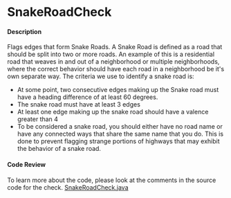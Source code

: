 # SnakeRoadCheck

#### Description

Flags edges that form Snake Roads. A Snake Road is defined as a road that should be split into two or more roads. 
An example of this is a residential road that weaves in and out of a neighborhood or multiple neighborhoods, 
where the correct behavior should have each road in a neighborhood be it's own separate way. 
The criteria we use to identify a snake road is:

- At some point, two consecutive edges making up the Snake road must have a heading difference of at least 60 degrees.
- The snake road must have at least 3 edges
- At least one edge making up the snake road should have a valence greater than 4
- To be considered a snake road, you should either have no road name or have any connected ways that share the 
same name that you do. This is done to prevent flagging strange portions of highways that may exhibit the behavior of a snake road.

#### Code Review

To learn more about the code, please look at the comments in the source code for the check.
[SnakeRoadCheck.java](../../src/main/java/org/openstreetmap/atlas/checks/validation/linear/edges/SnakeRoadCheck.java)

